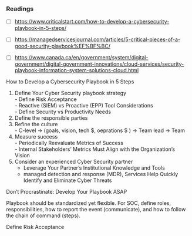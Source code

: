 ### Readings

- [ ] https://www.criticalstart.com/how-to-develop-a-cybersecurity-playbook-in-5-steps/
- [ ] https://managedservicesjournal.com/articles/5-critical-pieces-of-a-good-security-playbook%EF%BF%BC/
- [ ] https://www.canada.ca/en/government/system/digital-government/digital-government-innovations/cloud-services/security-playbook-information-system-solutions-cloud.html


How to Develop a Cybersecurity Playbook in 5 Steps
1.    Define Your Cyber Security playbook strategy \
    - Define Risk Acceptance \
    - Reactive (SIEM) vs Proactive (EPP) Tool Considerations \
    - Define Security vs Productivity Needs
2.   Define the responsible parties
3.   Refine the culture \
    - C-level -> (goals, vision, tech $, oeprations $ ) -> Team lead -> Team
4.   Measure success \
    - Periodically Reevaluate Metrics of Success \
    - Internal Stakeholders’ Metrics Must Align with the Organization’s Vision
5.  Consider an experienced Cyber Security partner
    - Leverage Your Partner’s Institutional Knowledge and Tools
    - managed detection and response (MDR), Services Help Quickly Identify and Eliminate Cyber Threats

Don’t Procrastinate: Develop Your Playbook ASAP

Playbook should be standardized yet flexible.
For SOC, define roles, responsibilities, how to report the event (communicate), and how to follow the chain of command (steps).


Define Risk Acceptance

